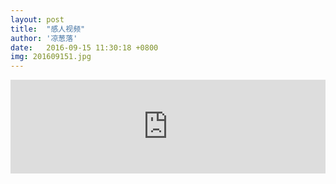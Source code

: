 ```yaml
---
layout: post
title:  "感人视频"
author: '凉葱落'
date:   2016-09-15 11:30:18 +0800
img: 201609151.jpg
---
```

<style type="text/css">.img{display:none;}</style>
<iframe frameborder="0" width="100%" src="http://v.qq.com/iframe/player.html?vid=z016513ndni&tiny=0&auto=0" allowfullscreen></iframe>


